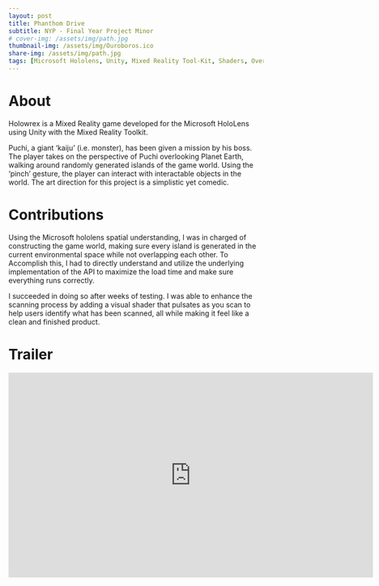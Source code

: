 ```yaml
---
layout: post
title: Phanthom Drive 
subtitle: NYP - Final Year Project Minor
# cover-img: /assets/img/path.jpg
thumbnail-img: /assets/img/Ouroboros.ico
share-img: /assets/img/path.jpg
tags: [Microsoft Hololens, Unity, Mixed Reality Tool-Kit, Shaders, Overseas, International Team]
---
```

# About
Holowrex is a Mixed Reality game developed for the Microsoft HoloLens using Unity with the Mixed Reality Toolkit.  

Puchi, a giant ‘kaiju’ (i.e. monster), has been given a mission by his boss. The player takes on the perspective of Puchi overlooking Planet Earth, walking around randomly generated islands of the game world. Using the ‘pinch’ gesture, the player can interact with interactable objects in the world. The art direction for this project is a simplistic yet comedic.

# Contributions

Using the Microsoft hololens spatial understanding, I was in charged of constructing the game world, making sure every island is generated in the current environmental space while not overlapping each other. To Accomplish this, I had to directly understand and utilize the underlying implementation of the API to maximize the load time and make sure everything runs correctly.  

I succeeded in doing so after weeks of testing. I was able to enhance the scanning process by adding a visual shader that pulsates as you scan to help users identify what has been scanned, all while making it feel like a clean and finished product.

# Trailer
<iframe width="720" height="405" src="https://www.youtube.com/embed/6o65KKAjwbc" title="YouTube video player" frameborder="0" allow="accelerometer; autoplay; clipboard-write; encrypted-media; gyroscope; picture-in-picture" allowfullscreen></iframe>
